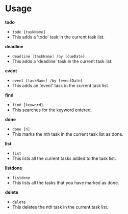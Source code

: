 # Usage
**todo**
* `todo [taskName]`
* This adds a 'todo' task in the current task list.

**deadline**
* `deadline [taskName] /by [dueDate]`
* This adds a 'deadline' task in the current task list.

**event**
* `event [taskName] /by [eventDate]`
* This adds an 'event' task in the current task list.

**find**
* `find [keyword]`
* This searches for the keyword entered.

**done**
* `done [n]`
* This marks the nth task in the current task list as done.

**list**
* `list`
* This lists all the current tasks added to the task list.

**listdone**
* `listdone`
* This lists all the tasks that you have marked as done.

**delete**
* `delete`
* This deletes the nth task in the current task list.